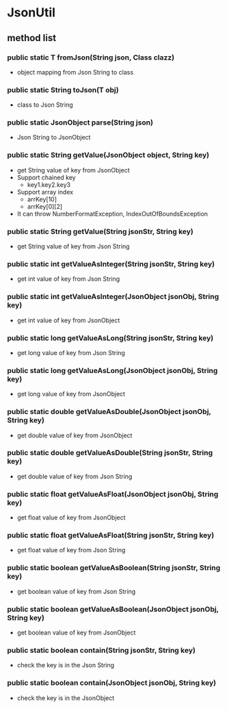 # JsonUtil
## method list
### public static <T> T fromJson(String json, Class<T> clazz)
- object mapping from Json String to class
### public static <T> String toJson(T obj)
- class to Json String
### public static JsonObject parse(String json)
- Json String to JsonObject
### public static String getValue(JsonObject object, String key)
- get String value of key from JsonObject
- Support chained key
    - key1.key2.key3
- Support array index
    - arrKey[10]
    - arrKey[0][2]
- It can throw NumberFormatException, IndexOutOfBoundsException
### public static String getValue(String jsonStr, String key)
- get String value of key from Json String
### public static int getValueAsInteger(String jsonStr, String key)
- get int value of key from Json String
### public static int getValueAsInteger(JsonObject jsonObj, String key)
- get int value of key from JsonObject
### public static long getValueAsLong(String jsonStr, String key)
- get long value of key from Json String
### public static long getValueAsLong(JsonObject jsonObj, String key)
- get long value of key from JsonObject
### public static double getValueAsDouble(JsonObject jsonObj, String key)
- get double value of key from JsonObject
### public static double getValueAsDouble(String jsonStr, String key)
- get double value of key from Json String
### public static float getValueAsFloat(JsonObject jsonObj, String key)
- get float value of key from JsonObject
### public static float getValueAsFloat(String jsonStr, String key)
- get float value of key from Json String
### public static boolean getValueAsBoolean(String jsonStr, String key)
- get boolean value of key from Json String
### public static boolean getValueAsBoolean(JsonObject jsonObj, String key)
- get boolean value of key from JsonObject
### public static boolean contain(String jsonStr, String key)
- check the key is in the Json String
### public static boolean contain(JsonObject jsonObj, String key)
- check the key is in the JsonObject
